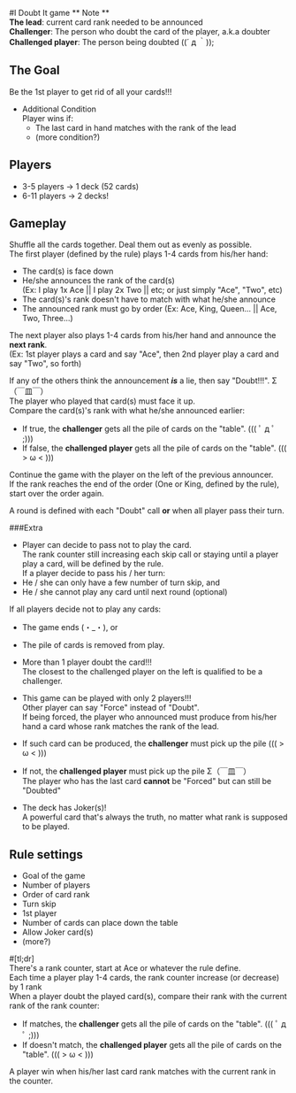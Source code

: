 #I Doubt It game
\** Note **  
**The lead**: current card rank needed to be announced  
**Challenger**: The person who doubt the card of the player, a.k.a doubter  
**Challenged player**: The person being doubted ((´ д ｀));
						
## The Goal   

Be the 1st player to get rid of all your cards!!!

* Additional Condition  
	Player wins if:   
     * The last card in hand matches with the rank of the lead
     * (more condition?)   

## Players

* 3-5 players -> 1 deck (52 cards)
* 6-11 players -> 2 decks!
  

##  Gameplay

Shuffle all the cards together. Deal them out as evenly as possible.  
The first player (defined by the rule) plays 1-4 cards from his/her hand:   

* The card(s) is face down
* He/she announces the rank of the card(s)  
(Ex: I play 1x Ace || I play 2x Two || etc; or just simply "Ace", "Two", etc)
 * The card(s)'s rank doesn't have to match with what he/she announce
 * The announced rank must go by order (Ex: Ace, King, Queen... || Ace, Two, Three...)  

The next player also plays 1-4 cards from his/her hand and announce the **next rank**.  
(Ex: 1st player plays a card and say "Ace", then 2nd player play a card and say "Two", so forth)

If any of the others think the announcement ***is*** a lie, then say "Doubt!!!". Σ（￣皿￣）   
The player who played that card(s) must face it up.  
Compare the card(s)'s rank with what he/she announced earlier:  

* If true, the **challenger** gets all the pile of cards on the "table". ((( ﾟ д ﾟ ;)))
* If false, the **challenged player** gets all the pile of cards on the "table". ((( > ω < )))
	
Continue the game with the player on the left of the previous announcer.  
If the rank reaches the end of the order (One or King, defined by the rule), start over the order again.  

A round is defined with each "Doubt" call **or** when all player pass their turn.

###Extra 

* Player can decide to pass not to play the card.  
 The rank counter still increasing each skip call or staying until a player play a card, will be defined by the rule.  
 If a player decide to pass his / her turn:  
 * He / she can only have a few number of turn skip, and  
 * He / she cannot play any card until next round (optional)  

 If all players decide not to play any cards:  
 * The game ends (・_・), or  
 * The pile of cards is removed from play.  
		
* More than 1 player doubt the card!!!  
	The closest to the challenged player on the left is qualified to be a challenger.
		
* This game can be played with only 2 players!!!  
Other player can say "Force" instead of "Doubt".  
If being forced, the player who announced must produce from his/her hand a card whose rank matches the rank of the lead.  
 * If such card can be produced, the **challenger** must pick up the pile ((( > ω < )))
 * If not, the **challenged player** must pick up the pile Σ（￣皿￣）  
		The player who has the last card **cannot** be "Forced" but can still be "Doubted"
		
* The deck has Joker(s)!  
	A powerful card that's always the truth, no matter what rank is supposed to be played.

## Rule settings  

* Goal of the game
* Number of players
* Order of card rank
* Turn skip
* 1st player
* Number of cards can place down the table
* Allow Joker card(s)
* (more?)

#[tl;dr]  
There's a rank counter, start at Ace or whatever the rule define.  
Each time a player play 1-4 cards, the rank counter increase (or decrease) by 1 rank  
When a player doubt the played card(s), compare their rank with the current rank of the rank counter:  

* If matches, the **challenger** gets all the pile of cards on the "table". ((( ﾟ д ﾟ ;)))
* If doesn't match, the **challenged player** gets all the pile of cards on the "table". ((( > ω < )))  

A player win when his/her last card rank matches with the current rank in the counter.
